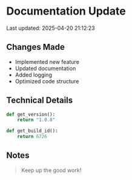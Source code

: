 # Documentation Update

Last updated: 2025-04-20 21:12:23

## Changes Made
- Implemented new feature
- Updated documentation
- Added logging
- Optimized code structure

## Technical Details
```python
def get_version():
    return "1.0.8"

def get_build_id():
    return 6726
```

## Notes
> Keep up the good work!
